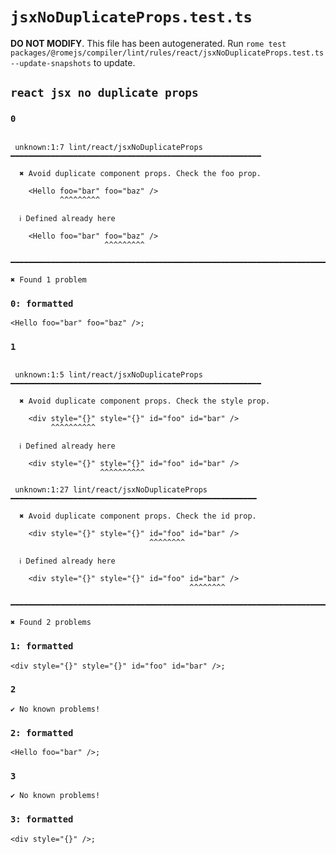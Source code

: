 # `jsxNoDuplicateProps.test.ts`

**DO NOT MODIFY**. This file has been autogenerated. Run `rome test packages/@romejs/compiler/lint/rules/react/jsxNoDuplicateProps.test.ts --update-snapshots` to update.

## `react jsx no duplicate props`

### `0`

```

 unknown:1:7 lint/react/jsxNoDuplicateProps ━━━━━━━━━━━━━━━━━━━━━━━━━━━━━━━━━━━━━━━━━━━━━━━━━━━━━━━━

  ✖ Avoid duplicate component props. Check the foo prop.

    <Hello foo="bar" foo="baz" />
           ^^^^^^^^^

  ℹ Defined already here

    <Hello foo="bar" foo="baz" />
                     ^^^^^^^^^

━━━━━━━━━━━━━━━━━━━━━━━━━━━━━━━━━━━━━━━━━━━━━━━━━━━━━━━━━━━━━━━━━━━━━━━━━━━━━━━━━━━━━━━━━━━━━━━━━━━━

✖ Found 1 problem

```

### `0: formatted`

```
<Hello foo="bar" foo="baz" />;

```

### `1`

```

 unknown:1:5 lint/react/jsxNoDuplicateProps ━━━━━━━━━━━━━━━━━━━━━━━━━━━━━━━━━━━━━━━━━━━━━━━━━━━━━━━━

  ✖ Avoid duplicate component props. Check the style prop.

    <div style="{}" style="{}" id="foo" id="bar" />
         ^^^^^^^^^^

  ℹ Defined already here

    <div style="{}" style="{}" id="foo" id="bar" />
                    ^^^^^^^^^^

 unknown:1:27 lint/react/jsxNoDuplicateProps ━━━━━━━━━━━━━━━━━━━━━━━━━━━━━━━━━━━━━━━━━━━━━━━━━━━━━━━

  ✖ Avoid duplicate component props. Check the id prop.

    <div style="{}" style="{}" id="foo" id="bar" />
                               ^^^^^^^^

  ℹ Defined already here

    <div style="{}" style="{}" id="foo" id="bar" />
                                        ^^^^^^^^

━━━━━━━━━━━━━━━━━━━━━━━━━━━━━━━━━━━━━━━━━━━━━━━━━━━━━━━━━━━━━━━━━━━━━━━━━━━━━━━━━━━━━━━━━━━━━━━━━━━━

✖ Found 2 problems

```

### `1: formatted`

```
<div style="{}" style="{}" id="foo" id="bar" />;

```

### `2`

```
✔ No known problems!

```

### `2: formatted`

```
<Hello foo="bar" />;

```

### `3`

```
✔ No known problems!

```

### `3: formatted`

```
<div style="{}" />;

```
